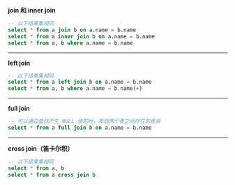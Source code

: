 **join 和 inner join** 

```sql
-- 以下结果集相同
select * from a join b on a.name = b.name
select * from a inner join b on a.name = b.name
select * from a, b where a.name = b.name
```

------------

**left join**

```sql
-- 以下结果集相同
select * from a left join b on a.name = b.name
select * from a, b where a.name = b.name(+)
```

------------

**full join**

```sql
-- 可以通过查找产生 NULL 值的行，发现两个表之间存在的差异
select * from a full join b on a.name = b.name
```

------------

**cross join（笛卡尔积）**

```sql
-- 以下结果集相同
select * from a, b
select * from a cross join b
```